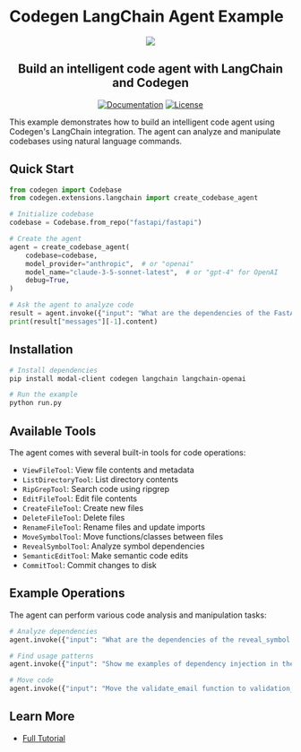 # Codegen LangChain Agent Example

<p align="center">
  <a href="https://docs.codegen.com/tutorials/build-code-agent">
    <img src="https://i.imgur.com/6RF9W0z.jpeg" />
  </a>
</p>

<h2 align="center">
  Build an intelligent code agent with LangChain and Codegen
</h2>

<div align="center">

[![Documentation](https://img.shields.io/badge/Docs-docs.codegen.com-purple?style=flat-square)](https://docs.codegen.com/tutorials/build-code-agent)
[![License](https://img.shields.io/badge/Code%20License-Apache%202.0-gray?&color=gray)](https://github.com/codegen-sh/codegen-sdk/tree/develop?tab=Apache-2.0-1-ov-file)

</div>

This example demonstrates how to build an intelligent code agent using Codegen's LangChain integration. The agent can analyze and manipulate codebases using natural language commands.

## Quick Start

```python
from codegen import Codebase
from codegen.extensions.langchain import create_codebase_agent

# Initialize codebase
codebase = Codebase.from_repo("fastapi/fastapi")

# Create the agent
agent = create_codebase_agent(
    codebase=codebase,
    model_provider="anthropic",  # or "openai"
    model_name="claude-3-5-sonnet-latest",  # or "gpt-4" for OpenAI
    debug=True,
)

# Ask the agent to analyze code
result = agent.invoke({"input": "What are the dependencies of the FastAPI class?", "config": {"configurable": {"thread_id": "1"}}})
print(result["messages"][-1].content)
```

## Installation

```bash
# Install dependencies
pip install modal-client codegen langchain langchain-openai

# Run the example
python run.py
```

## Available Tools

The agent comes with several built-in tools for code operations:

- `ViewFileTool`: View file contents and metadata
- `ListDirectoryTool`: List directory contents
- `RipGrepTool`: Search code using ripgrep
- `EditFileTool`: Edit file contents
- `CreateFileTool`: Create new files
- `DeleteFileTool`: Delete files
- `RenameFileTool`: Rename files and update imports
- `MoveSymbolTool`: Move functions/classes between files
- `RevealSymbolTool`: Analyze symbol dependencies
- `SemanticEditTool`: Make semantic code edits
- `CommitTool`: Commit changes to disk

## Example Operations

The agent can perform various code analysis and manipulation tasks:

```python
# Analyze dependencies
agent.invoke({"input": "What are the dependencies of the reveal_symbol function?", "config": {"configurable": {"thread_id": "1"}}})

# Find usage patterns
agent.invoke({"input": "Show me examples of dependency injection in the codebase", "config": {"configurable": {"thread_id": "1"}}})

# Move code
agent.invoke({"input": "Move the validate_email function to validation_utils.py", "config": {"configurable": {"thread_id": "1"}}})
```

## Learn More

- [Full Tutorial](https://docs.codegen.com/tutorials/build-code-agent)
